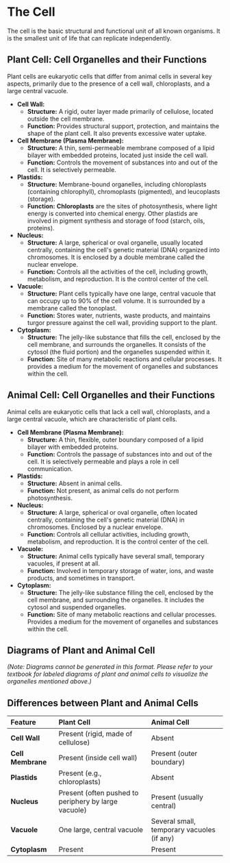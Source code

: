 
# The Cell

The cell is the basic structural and functional unit of all known organisms. It is the smallest unit of life that can replicate independently.

## Plant Cell: Cell Organelles and their Functions

Plant cells are eukaryotic cells that differ from animal cells in several key aspects, primarily due to the presence of a cell wall, chloroplasts, and a large central vacuole.

*   **Cell Wall:**
    *   **Structure:** A rigid, outer layer made primarily of cellulose, located outside the cell membrane.
    *   **Function:** Provides structural support, protection, and maintains the shape of the plant cell. It also prevents excessive water uptake.
*   **Cell Membrane (Plasma Membrane):**
    *   **Structure:** A thin, semi-permeable membrane composed of a lipid bilayer with embedded proteins, located just inside the cell wall.
    *   **Function:** Controls the movement of substances into and out of the cell. It is selectively permeable.
*   **Plastids:**
    *   **Structure:** Membrane-bound organelles, including chloroplasts (containing chlorophyll), chromoplasts (pigmented), and leucoplasts (storage).
    *   **Function:** **Chloroplasts** are the sites of photosynthesis, where light energy is converted into chemical energy. Other plastids are involved in pigment synthesis and storage of food (starch, oils, proteins).
*   **Nucleus:**
    *   **Structure:** A large, spherical or oval organelle, usually located centrally, containing the cell's genetic material (DNA) organized into chromosomes. It is enclosed by a double membrane called the nuclear envelope.
    *   **Function:** Controls all the activities of the cell, including growth, metabolism, and reproduction. It is the control center of the cell.
*   **Vacuole:**
    *   **Structure:** Plant cells typically have one large, central vacuole that can occupy up to 90% of the cell volume. It is surrounded by a membrane called the tonoplast.
    *   **Function:** Stores water, nutrients, waste products, and maintains turgor pressure against the cell wall, providing support to the plant.
*   **Cytoplasm:**
    *   **Structure:** The jelly-like substance that fills the cell, enclosed by the cell membrane, and surrounds the organelles. It consists of the cytosol (the fluid portion) and the organelles suspended within it.
    *   **Function:** Site of many metabolic reactions and cellular processes. It provides a medium for the movement of organelles and substances within the cell.

## Animal Cell: Cell Organelles and their Functions

Animal cells are eukaryotic cells that lack a cell wall, chloroplasts, and a large central vacuole, which are characteristic of plant cells.

*   **Cell Membrane (Plasma Membrane):**
    *   **Structure:** A thin, flexible, outer boundary composed of a lipid bilayer with embedded proteins.
    *   **Function:** Controls the passage of substances into and out of the cell. It is selectively permeable and plays a role in cell communication.
*   **Plastids:**
    *   **Structure:** Absent in animal cells.
    *   **Function:** Not present, as animal cells do not perform photosynthesis.
*   **Nucleus:**
    *   **Structure:** A large, spherical or oval organelle, often located centrally, containing the cell's genetic material (DNA) in chromosomes. Enclosed by a nuclear envelope.
    *   **Function:** Controls all cellular activities, including growth, metabolism, and reproduction. It is the control center of the cell.
*   **Vacuole:**
    *   **Structure:** Animal cells typically have several small, temporary vacuoles, if present at all.
    *   **Function:** Involved in temporary storage of water, ions, and waste products, and sometimes in transport.
*   **Cytoplasm:**
    *   **Structure:** The jelly-like substance filling the cell, enclosed by the cell membrane, and surrounding the organelles. It includes the cytosol and suspended organelles.
    *   **Function:** Site of many metabolic reactions and cellular processes. Provides a medium for the movement of organelles and substances within the cell.

## Diagrams of Plant and Animal Cell

*(Note: Diagrams cannot be generated in this format. Please refer to your textbook for labeled diagrams of plant and animal cells to visualize the organelles mentioned above.)*

## Differences between Plant and Animal Cells

| Feature | Plant Cell | Animal Cell |
| :--- | :--- | :--- |
| **Cell Wall** | Present (rigid, made of cellulose) | Absent |
| **Cell Membrane** | Present (inside cell wall) | Present (outer boundary) |
| **Plastids** | Present (e.g., chloroplasts) | Absent |
| **Nucleus** | Present (often pushed to periphery by large vacuole) | Present (usually central) |
| **Vacuole** | One large, central vacuole | Several small, temporary vacuoles (if any) |
| **Cytoplasm** | Present | Present |
